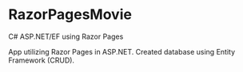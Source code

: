 # RazorPagesMovie
C# ASP.NET/EF using Razor Pages

App utilizing Razor Pages in ASP.NET.  Created database using Entity Framework (CRUD).  
